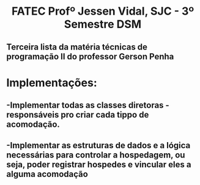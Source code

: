 <p align="center">
<h1 align="center"> FATEC Profº Jessen Vidal, SJC - 3º Semestre DSM </h1>

<h2>Terceira lista da matéria técnicas de programação II do professor Gerson Penha</h2>

<h1>Implementações:</h1>
<h2>-Implementar todas as classes diretoras - responsáveis pro criar cada tippo de acomodação.</h2>
<h2>-Implementar as estruturas de dados e a lógica necessárias para controlar a hospedagem, ou seja, poder registrar hospedes e vincular eles a alguma acomodação</h2>
